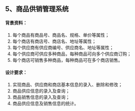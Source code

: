 ## **5、商品供销管理系统**

#### 背景资料：

1.  每个商品有商品号、商品名、规格、单价等属性；
2.  每个商店有商店号、商店名、地址等属性；
3.  每个供应商有供应商编号、供应商名、地址等属性；
4.  每个供应商可供应多种商品，每种商品可向多个供应商订购；
5.  每个商店可销售多种商品，每种商品可在多个商店销售。

#### 设计要求：

1.  实现商品、供应商和商店基本信息的录入、删除和修改；
2.   商品供应信息的录入及查询；
3.  商品销售信息的录入及查询；
4.   商品供应信息及销售信息的统计。